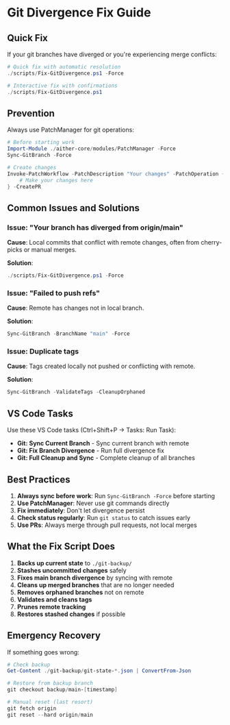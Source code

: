 # Git Divergence Fix Guide

## Quick Fix

If your git branches have diverged or you're experiencing merge conflicts:

```powershell
# Quick fix with automatic resolution
./scripts/Fix-GitDivergence.ps1 -Force

# Interactive fix with confirmations
./scripts/Fix-GitDivergence.ps1
```

## Prevention

Always use PatchManager for git operations:

```powershell
# Before starting work
Import-Module ./aither-core/modules/PatchManager -Force
Sync-GitBranch -Force

# Create changes
Invoke-PatchWorkflow -PatchDescription "Your changes" -PatchOperation {
    # Make your changes here
} -CreatePR
```

## Common Issues and Solutions

### Issue: "Your branch has diverged from origin/main"

**Cause**: Local commits that conflict with remote changes, often from cherry-picks or manual merges.

**Solution**:
```powershell
./scripts/Fix-GitDivergence.ps1 -Force
```

### Issue: "Failed to push refs"

**Cause**: Remote has changes not in local branch.

**Solution**:
```powershell
Sync-GitBranch -BranchName "main" -Force
```

### Issue: Duplicate tags

**Cause**: Tags created locally not pushed or conflicting with remote.

**Solution**:
```powershell
Sync-GitBranch -ValidateTags -CleanupOrphaned
```

## VS Code Tasks

Use these VS Code tasks (Ctrl+Shift+P → Tasks: Run Task):

- **Git: Sync Current Branch** - Sync current branch with remote
- **Git: Fix Branch Divergence** - Run full divergence fix
- **Git: Full Cleanup and Sync** - Complete cleanup of all branches

## Best Practices

1. **Always sync before work**: Run `Sync-GitBranch -Force` before starting
2. **Use PatchManager**: Never use git commands directly
3. **Fix immediately**: Don't let divergence persist
4. **Check status regularly**: Run `git status` to catch issues early
5. **Use PRs**: Always merge through pull requests, not local merges

## What the Fix Script Does

1. **Backs up current state** to `./git-backup/`
2. **Stashes uncommitted changes** safely
3. **Fixes main branch divergence** by syncing with remote
4. **Cleans up merged branches** that are no longer needed
5. **Removes orphaned branches** not on remote
6. **Validates and cleans tags**
7. **Prunes remote tracking**
8. **Restores stashed changes** if possible

## Emergency Recovery

If something goes wrong:

```powershell
# Check backup
Get-Content ./git-backup/git-state-*.json | ConvertFrom-Json

# Restore from backup branch
git checkout backup/main-[timestamp]

# Manual reset (last resort)
git fetch origin
git reset --hard origin/main
```